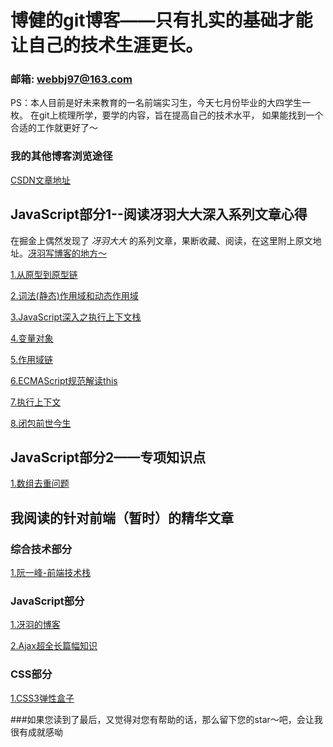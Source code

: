 # 博健的git博客——只有扎实的基础才能让自己的技术生涯更长。
### 邮箱: webbj97@163.com
PS：本人目前是好未来教育的一名前端实习生，今天七月份毕业的大四学生一枚。
在git上梳理所学，要学的内容，旨在提高自己的技术水平， 如果能找到一个合适的工作就更好了～
### 我的其他博客浏览途径
[CSDN文章地址](https://blog.csdn.net/jbj6568839z)  

## JavaScript部分1--阅读冴羽大大深入系列文章心得 
在掘金上偶然发现了 _冴羽大大_ 的系列文章，果断收藏、阅读，在这里附上原文地址。[冴羽写博客的地方～](https://github.com/mqyqingfeng/Blog)

[1.从原型到原型链](https://github.com/webbj97/summary/blob/master/Blog-%E6%B7%B1%E5%85%A5js%E8%AF%BB%E5%90%8E%E6%84%9F/1.%E4%BB%8E%E5%8E%9F%E5%9E%8B%E5%88%B0%E5%8E%9F%E5%9E%8B%E9%93%BE.md)  

[2.词法(静态)作用域和动态作用域](https://github.com/webbj97/summary/blob/master/Blog-%E6%B7%B1%E5%85%A5js%E8%AF%BB%E5%90%8E%E6%84%9F/2.%E8%AF%8D%E6%B3%95%E4%BD%9C%E7%94%A8%E5%9F%9F%E5%92%8C%E5%8A%A8%E6%80%81%E4%BD%9C%E7%94%A8%E5%9F%9F.md)

[3.JavaScript深入之执行上下文栈](https://github.com/webbj97/summary/blob/master/Blog-%E6%B7%B1%E5%85%A5js%E8%AF%BB%E5%90%8E%E6%84%9F/3.%E6%89%A7%E8%A1%8C%E4%B8%8A%E4%B8%8B%E6%96%87.md)

[4.变量对象](https://github.com/webbj97/summary/blob/master/Blog-%E6%B7%B1%E5%85%A5js%E8%AF%BB%E5%90%8E%E6%84%9F/4.%E6%B7%B1%E5%85%A5%E5%8F%98%E9%87%8F%E5%AF%B9%E8%B1%A1.md)

[5.作用域链](https://github.com/webbj97/summary/blob/master/Blog-%E6%B7%B1%E5%85%A5js%E8%AF%BB%E5%90%8E%E6%84%9F/5.%E4%BD%9C%E7%94%A8%E5%9F%9F%E9%93%BE.md)

[6.ECMAScript规范解读this](https://github.com/webbj97/summary/blob/master/Blog-%E6%B7%B1%E5%85%A5js%E8%AF%BB%E5%90%8E%E6%84%9F/6.%E4%BB%8EECMAScript%E8%A7%84%E8%8C%83%E8%A7%A3%E8%AF%BBthis.md)

[7.执行上下文](https://github.com/webbj97/summary/blob/master/Blog-%E6%B7%B1%E5%85%A5js%E8%AF%BB%E5%90%8E%E6%84%9F/7.%E6%89%A7%E8%A1%8C%E4%B8%8A%E4%B8%8B%E6%96%87.md)

[8.闭包前世今生](https://github.com/webbj97/summary/blob/master/Blog-%E6%B7%B1%E5%85%A5js%E8%AF%BB%E5%90%8E%E6%84%9F/8.%E9%97%AD%E5%8C%85%E7%9A%84%E5%89%8D%E4%B8%96%E4%BB%8A%E7%94%9F.md)

## JavaScript部分2——专项知识点

[1.数组去重问题](https://github.com/webbj97/summary/blob/master/Blog-%E4%B8%93%E9%A2%98js%E8%AF%BB%E5%90%8E%E6%84%9F/1.%E6%95%B0%E7%BB%84%E5%8E%BB%E9%87%8D%E9%97%AE%E9%A2%98.md)

## 我阅读的针对前端（暂时）的精华文章
### 综合技术部分
[1.阮一峰-前端技术栈](https://github.com/ruanyf/jstraining/blob/master/docs/history.md) 

### JavaScript部分
[1.冴羽的博客](https://github.com/mqyqingfeng/Blog) 

[2.Ajax超全长篇幅知识](https://juejin.im/post/58c883ecb123db005311861a)

### CSS部分
[1.CSS3弹性盒子](http://www.ruanyifeng.com/blog/2015/07/flex-grammar.html)



###如果您读到了最后，又觉得对您有帮助的话，那么留下您的star～吧，会让我很有成就感呦
